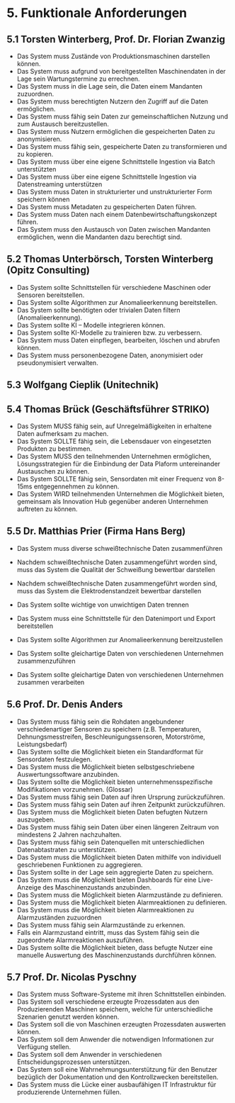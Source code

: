 # 5. Funktionale Anforderungen

## 5.1 Torsten Winterberg, Prof. Dr. Florian Zwanzig
* Das System muss Zustände von Produktionsmaschinen darstellen können. 
* Das System muss aufgrund von bereitgestellten Maschinendaten in der Lage sein Wartungstermine zu errechnen. 
* Das System muss in die Lage sein, die Daten einem Mandanten zuzuordnen. 
* Das System muss berechtigten Nutzern den Zugriff auf die Daten ermöglichen. 
* Das System muss fähig sein Daten zur gemeinschaftlichen Nutzung und zum Austausch bereitzustellen. 
* Das System muss Nutzern ermöglichen die gespeicherten Daten zu anonymisieren. 
* Das System muss fähig sein, gespeicherte Daten zu transformieren und zu kopieren. 
* Das System muss über eine eigene Schnittstelle Ingestion via Batch unterstützten 
* Das System muss über eine eigene Schnittstelle Ingestion via Datenstreaming unterstützen 
* Das System muss Daten in strukturierter und unstrukturierter Form speichern können 
* Das System muss Metadaten zu gespeicherten Daten führen. 
* Das System muss Daten nach einem Datenbewirtschaftungskonzept führen. 
* Das System muss den Austausch von Daten zwischen Mandanten ermöglichen, wenn die Mandanten dazu berechtigt sind. 



## 5.2 Thomas Unterbörsch, Torsten Winterberg (Opitz Consulting)
* Das System sollte Schnittstellen für verschiedene Maschinen oder Sensoren bereitstellen.
* Das System sollte Algorithmen zur Anomalieerkennung bereitstellen.
* Das System sollte benötigten oder trivialen Daten filtern (Anomalieerkennung).
* Das System sollte KI – Modelle integrieren können.
* Das System sollte KI-Modelle zu trainieren bzw. zu verbessern.
* Das System muss Daten einpflegen, bearbeiten, löschen und abrufen können.
* Das System muss personenbezogene Daten, anonymisiert oder pseudonymisiert verwalten.



## 5.3 Wolfgang Cieplik (Unitechnik)




## 5.4 Thomas Brück (Geschäftsführer STRIKO)
* Das System MUSS fähig sein, auf Unregelmäßigkeiten in erhaltene Daten aufmerksam zu machen.
* Das System SOLLTE fähig sein, die Lebensdauer von eingesetzten Produkten zu bestimmen.
* Das System MUSS den teilnehmenden Unternehmen ermöglichen, Lösungsstrategien für die Einbindung der Data Plaform untereinander Austauschen zu können.
* Das System SOLLTE fähig sein, Sensordaten mit einer Frequenz von 8-15ms entgegennehmen zu können.
* Das System WIRD teilnehmenden Unternehmen die Möglichkeit bieten, gemeinsam als Innovation Hub gegenüber anderen Unternehmen auftreten zu können.



## 5.5 Dr. Matthias Prier (Firma Hans Berg)
* Das System muss diverse schweißtechnische Daten zusammenführen

* Nachdem schweißtechnische Daten zusammengeführt worden sind, muss das System die Qualität der Schweißung bewertbar darstellen
* Nachdem schweißtechnische Daten zusammengeführt worden sind, muss das System die Elektrodenstandzeit bewertbar darstellen

* Das System sollte wichtige von unwichtigen Daten trennen
* Das System muss eine Schnittstelle für den Datenimport und Export bereitstellen
* Das System sollte Algorithmen zur Anomalieerkennung bereitzustellen
* Das System sollte gleichartige Daten von verschiedenen Unternehmen zusammenzuführen
* Das System sollte gleichartige Daten von verschiedenen Unternehmen zusammen verarbeiten




## 5.6 Prof. Dr. Denis Anders
* Das System muss fähig sein die Rohdaten angebundener verschiedenartiger Sensoren zu speichern (z.B. Temperaturen, Dehnungsmesstreifen, Beschleunigungssensoren, Motorströme, Leistungsbedarf)
* Das System sollte die Möglichkeit bieten ein Standardformat für Sensordaten festzulegen.
* Das System muss die Möglichkeit bieten selbstgeschriebene Auswertungssoftware anzubinden.
* Das System sollte die Möglichkeit bieten unternehmensspezifische Modifikationen vorzunehmen. (Glossar)
* Das System muss fähig sein Daten auf ihren Ursprung zurückzuführen.
* Das System muss fähig sein Daten auf ihren Zeitpunkt zurückzuführen.
* Das System muss die Möglichkeit bieten Daten befugten Nutzern auszugeben.
* Das System muss fähig sein Daten über einen längeren Zeitraum von mindestens 2 Jahren nachzuhalten.
* Das System muss fähig sein Datenquellen mit unterschiedlichen Datenabtastraten zu unterstützen.
* Das System muss die Möglichkeit bieten Daten mithilfe von individuell geschriebenen Funktionen zu aggregieren.
* Das System sollte in der Lage sein aggregierte Daten zu speichern.
* Das System muss die Möglichkeit bieten Dashboards für eine Live-Anzeige des Maschinenzustands anzubinden.
* Das System muss die Möglichkeit bieten Alarmzustände zu definieren.
* Das System muss die Möglichkeit bieten Alarmreaktionen zu definieren.
* Das System muss die Möglichkeit bieten Alarmreaktionen zu Alarmzuständen zuzuordnen
* Das System muss fähig sein Alarmzustände zu erkennen.
* Falls ein Alarmzustand eintritt, muss das System fähig sein die zugeordnete Alarmreaktionen auszuführen.
* Das System sollte die Möglichkeit bieten, dass befugte Nutzer eine manuelle Auswertung des Maschinenzustands durchführen können.



## 5.7 Prof. Dr. Nicolas Pyschny
* Das System muss Software-Systeme mit ihren Schnittstellen einbinden.
* Das System soll verschiedene erzeugte Prozessdaten aus den Produzierenden Maschinen speichern, welche für unterschiedliche Szenarien genutzt werden können.
* Das System soll die von Maschinen erzeugten Prozessdaten auswerten können.
* Das System soll dem Anwender die notwendigen Informationen zur Verfügung stellen.
* Das System soll dem Anwender in verschiedenen Entscheidungsprozessen unterstützen.
* Das System soll eine Wahrnehmungsunterstützung für den Benutzer bezüglich der Dokumentation und den Kontrollzwecken bereitstellen.
* Das System muss die Lücke einer ausbaufähigen IT Infrastruktur für produzierende Unternehmen füllen.
